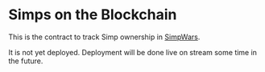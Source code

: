 # Simps on the Blockchain

This is the contract to track Simp ownership in [SimpWars](https://github.com/buhrmi/simpwars).

It is not yet deployed. Deployment will be done live on stream some time in the future.

